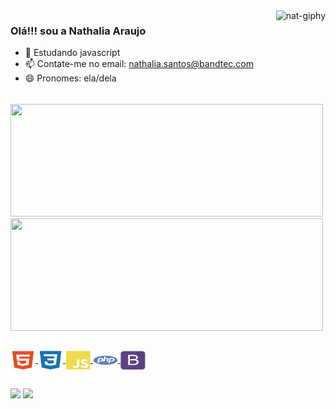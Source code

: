  <img align="right" height=150em alt="nat-giphy" src="https://media.discordapp.net/attachments/707926636187877386/885037470301945876/natt.gif?width=376&height=376">

### Olá!!! sou a Nathalia Araujo

- 🌱 Estudando javascript
- 📫 Contate-me no email: nathalia.santos@bandtec.com
- 😄 Pronomes: ela/dela
 


##
<div>
  <a href="https://github.com/devnataraujo">
  <img height=180em width=500rem src="https://github-readme-stats.vercel.app/api?username=devnataraujo&count_private=true&show_icons=true&theme=nightowl"/>
  <img height=180em  width=500rem src="https://github-readme-stats.vercel.app/api/top-langs/?username=devnataraujo&layout=compact&theme=nightowl"/>
</div>
  
  
 ##
<div>
  <img align="center" alt="nat-html" height="30" width="40" src="https://raw.githubusercontent.com/devicons/devicon/master/icons/html5/html5-plain.svg">
  <img align="center" alt="nat-css" height="30" width="40" src="https://raw.githubusercontent.com/devicons/devicon/master/icons/css3/css3-plain.svg">
  <img align="center" alt="nat-js" height="30" width="40" src="https://raw.githubusercontent.com/devicons/devicon/master/icons/javascript/javascript-plain.svg">
  <img align="center" alt="nat-php" height="30" width="40" src="https://raw.githubusercontent.com/devicons/devicon/master/icons/php/php-plain.svg">
  <img align="center" alt="nat-bootstrap" height="30" width="40" src="https://raw.githubusercontent.com/devicons/devicon/master/icons/bootstrap/bootstrap-plain.svg">
 
</div>
  
 ##
  <div>
    <a href="https://www.instagram.com/devnataraujo/"><img src="https://img.shields.io/badge/Instagram-E4405F?style=for-the-badge&logo=instagram&logoColor=white"></a>
    <a href="https://www.linkedin.com/in/devnathalia/"><img src="https://img.shields.io/badge/LinkedIn-0077B5?style=for-the-badge&logo=linkedin&logoColor=white"></a>
  </div>
 

